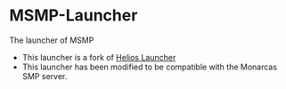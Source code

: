 # MSMP-Launcher
 The launcher of MSMP

- This launcher is a fork of [Helios Launcher](https://github.com/dscalzi/HeliosLauncher)
- This launcher has been modified to be compatible with the Monarcas SMP server.
